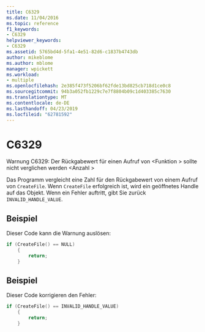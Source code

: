 ```yaml
---
title: C6329
ms.date: 11/04/2016
ms.topic: reference
f1_keywords:
- C6329
helpviewer_keywords:
- C6329
ms.assetid: 5765bd4d-5fa1-4e51-82d6-c1837b4743db
author: mikeblome
ms.author: mblome
manager: wpickett
ms.workload:
- multiple
ms.openlocfilehash: 2e385f473f5206bf62fde13bd825cb718d1ce0c8
ms.sourcegitcommit: 94b3a052fb1229c7e7f8804b09c1d403385c7630
ms.translationtype: MT
ms.contentlocale: de-DE
ms.lasthandoff: 04/23/2019
ms.locfileid: "62781592"
---
```

# <a name="c6329"></a>C6329
Warnung C6329: Der Rückgabewert für einen Aufruf von \<Funktion > sollte nicht verglichen werden \<Anzahl >

 Das Programm vergleicht eine Zahl für den Rückgabewert von einem Aufruf von `CreateFile`. Wenn `CreateFile` erfolgreich ist, wird ein geöffnetes Handle auf das Objekt. Wenn ein Fehler auftritt, gibt Sie zurück `INVALID_HANDLE_VALUE`.

## <a name="example"></a>Beispiel
 Dieser Code kann die Warnung auslösen:

```cpp
if (CreateFile() == NULL)
    {
        return;
    }
```

## <a name="example"></a>Beispiel
 Dieser Code korrigieren den Fehler:

```cpp
if (CreateFile() == INVALID_HANDLE_VALUE)
    {
        return;
    }
```